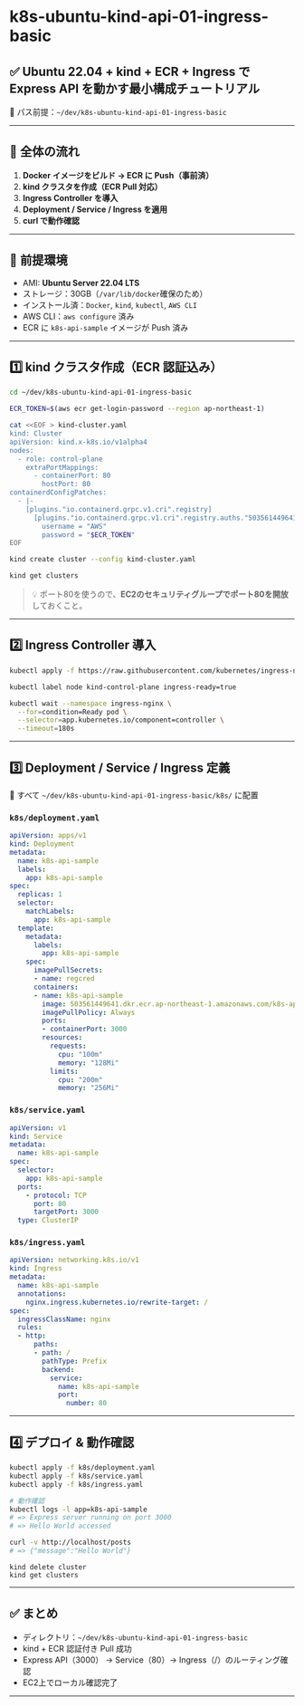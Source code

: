 # k8s-ubuntu-kind-api-01-ingress-basic

## ✅ Ubuntu 22.04 + kind + ECR + Ingress で Express API を動かす最小構成チュートリアル  
📁 パス前提：`~/dev/k8s-ubuntu-kind-api-01-ingress-basic`

---

## 📌 全体の流れ

1. **Docker イメージをビルド → ECR に Push（事前済）**
2. **kind クラスタを作成（ECR Pull 対応）**
3. **Ingress Controller を導入**
4. **Deployment / Service / Ingress を適用**
5. **curl で動作確認**

---

## 🔧 前提環境

- AMI: **Ubuntu Server 22.04 LTS**
- ストレージ：30GB（`/var/lib/docker`確保のため）
- インストール済：`Docker`, `kind`, `kubectl`, `AWS CLI`
- AWS CLI：`aws configure` 済み
- ECR に `k8s-api-sample` イメージが Push 済み

---

## 1️⃣ kind クラスタ作成（ECR 認証込み）

```bash
cd ~/dev/k8s-ubuntu-kind-api-01-ingress-basic

ECR_TOKEN=$(aws ecr get-login-password --region ap-northeast-1)

cat <<EOF > kind-cluster.yaml
kind: Cluster
apiVersion: kind.x-k8s.io/v1alpha4
nodes:
  - role: control-plane
    extraPortMappings:
      - containerPort: 80
        hostPort: 80
containerdConfigPatches:
  - |-
    [plugins."io.containerd.grpc.v1.cri".registry]
      [plugins."io.containerd.grpc.v1.cri".registry.auths."503561449641.dkr.ecr.ap-northeast-1.amazonaws.com"]
        username = "AWS"
        password = "$ECR_TOKEN"
EOF

kind create cluster --config kind-cluster.yaml

kind get clusters
```

> 💡 ポート80を使うので、**EC2のセキュリティグループでポート80を開放**しておくこと。

---

## 2️⃣ Ingress Controller 導入

```bash
kubectl apply -f https://raw.githubusercontent.com/kubernetes/ingress-nginx/controller-v1.9.5/deploy/static/provider/kind/deploy.yaml

kubectl label node kind-control-plane ingress-ready=true

kubectl wait --namespace ingress-nginx \
  --for=condition=Ready pod \
  --selector=app.kubernetes.io/component=controller \
  --timeout=180s
```

---

## 3️⃣ Deployment / Service / Ingress 定義

📁 すべて `~/dev/k8s-ubuntu-kind-api-01-ingress-basic/k8s/` に配置

### `k8s/deployment.yaml`

```yaml
apiVersion: apps/v1
kind: Deployment
metadata:
  name: k8s-api-sample
  labels:
    app: k8s-api-sample
spec:
  replicas: 1
  selector:
    matchLabels:
      app: k8s-api-sample
  template:
    metadata:
      labels:
        app: k8s-api-sample
    spec:
      imagePullSecrets:
      - name: regcred
      containers:
      - name: k8s-api-sample
        image: 503561449641.dkr.ecr.ap-northeast-1.amazonaws.com/k8s-api-sample:latest
        imagePullPolicy: Always
        ports:
        - containerPort: 3000
        resources:
          requests:
            cpu: "100m"
            memory: "128Mi"
          limits:
            cpu: "200m"
            memory: "256Mi" 
```

### `k8s/service.yaml`

```yaml
apiVersion: v1
kind: Service
metadata:
  name: k8s-api-sample
spec:
  selector:
    app: k8s-api-sample
  ports:
    - protocol: TCP
      port: 80
      targetPort: 3000
  type: ClusterIP 
```

### `k8s/ingress.yaml`

```yaml
apiVersion: networking.k8s.io/v1
kind: Ingress
metadata:
  name: k8s-api-sample
  annotations:
    nginx.ingress.kubernetes.io/rewrite-target: /
spec:
  ingressClassName: nginx
  rules:
  - http:
      paths:
      - path: /
        pathType: Prefix
        backend:
          service:
            name: k8s-api-sample
            port:
              number: 80 
```

---

## 4️⃣ デプロイ & 動作確認

```bash
kubectl apply -f k8s/deployment.yaml
kubectl apply -f k8s/service.yaml
kubectl apply -f k8s/ingress.yaml

# 動作確認
kubectl logs -l app=k8s-api-sample
# => Express server running on port 3000
# => Hello World accessed

curl -v http://localhost/posts
# => {"message":"Hello World"}


```

```
kind delete cluster
kind get clusters
```

---

## ✅ まとめ

- ディレクトリ：`~/dev/k8s-ubuntu-kind-api-01-ingress-basic`
- kind + ECR 認証付き Pull 成功
- Express API（3000） → Service（80）→ Ingress（/）のルーティング確認
- EC2上でローカル確認完了

---

